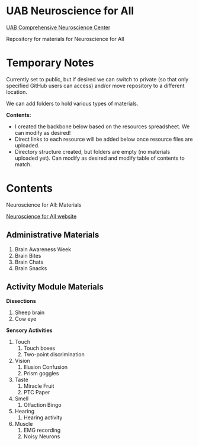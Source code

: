 # UAB Neuroscience for All

[UAB Comprehensive Neuroscience Center](https://www.uab.edu/medicine/cnc/)

Repository for materials for Neuroscience for All

# Temporary Notes

Currently set to public, but if desired we can switch to private (so that only specified GitHub users can access) and/or move repository to a different location.

We can add folders to hold various types of materials.

**Contents:**
* I created the backbone below based on the resources spreadsheet. We can modify as desired!
* Direct links to each resource will be added below once resource files are uploaded.
* Directory structure created, but folders are empty (no materials uploaded yet). Can modify as desired and modify table of contents to match.

# Contents

Neuroscience for All: Materials

[Neuroscience for All website](https://www.brainawarenessuab.com/neuroscience-for-all)

## Administrative Materials
1. Brain Awareness Week
2. Brain Bites
3. Brain Chats
4. Brain Snacks

## Activity Module Materials

**Dissections**
1. Sheep brain
2. Cow eye

**Sensory Activities**
1. Touch
   1. Touch boxes
   2. Two-point discrimination
2. Vision
   1. Illusion Confusion
   2. Prism goggles
3. Taste
   1. Miracle Fruit
   2. PTC Paper
4. Smell
   1. Olfaction Bingo
5. Hearing
   1. Hearing activity
6. Muscle
   1. EMG recording
   2. Noisy Neurons
